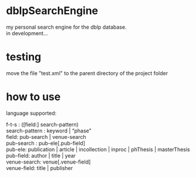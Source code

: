 # dblpSearchEngine

my personal search engine for the dblp database. \
in development...

# testing
move the file "test.xml" to the parent directory of the project folder

# how to use

language supported:

f-t-s : ([field:] search-pattern) \
search-pattern : keyword | “phase” \
field: pub-search | venue-search \
pub-search : pub-ele[.pub-field] \
pub-ele: publication | article | incollection | inproc | phThesis | masterThesis \
pub-field: author | title | year \
venue-search: venue[.venue-field] \
venue-field: title | publisher 
